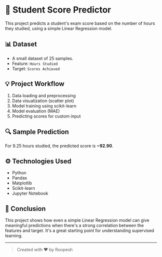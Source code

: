 # 🎯 Student Score Predictor

This project predicts a student's exam score based on the number of hours they studied, using a simple Linear Regression model.

## 📊 Dataset
- A small dataset of 25 samples.
- Feature: `Hours Studied`
- Target: `Scores Achieved`

## 💡 Project Workflow
1. Data loading and preprocessing
2. Data visualization (scatter plot)
3. Model training using scikit-learn
4. Model evaluation (MAE)
5. Predicting scores for custom input

## 🔍 Sample Prediction
For 9.25 hours studied, the predicted score is **~92.90**.

## ⚙️ Technologies Used
- Python
- Pandas
- Matplotlib
- Scikit-learn
- Jupyter Notebook

## 📌 Conclusion
This project shows how even a simple Linear Regression model can give meaningful predictions when there's a strong correlation between the features and target. It's a great starting point for understanding supervised learning.

---

> Created with ❤️ by Roopesh
